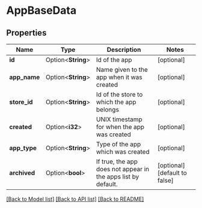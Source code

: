 # AppBaseData

## Properties

Name | Type | Description | Notes
------------ | ------------- | ------------- | -------------
**id** | Option<**String**> | Id of the app | [optional]
**app_name** | Option<**String**> | Name given to the app when it was created | [optional]
**store_id** | Option<**String**> | Id of the store to which the app belongs | [optional]
**created** | Option<**i32**> | UNIX timestamp for when the app was created | [optional]
**app_type** | Option<**String**> | Type of the app which was created | [optional]
**archived** | Option<**bool**> | If true, the app does not appear in the apps list by default. | [optional][default to false]

[[Back to Model list]](../README.md#documentation-for-models) [[Back to API list]](../README.md#documentation-for-api-endpoints) [[Back to README]](../README.md)


